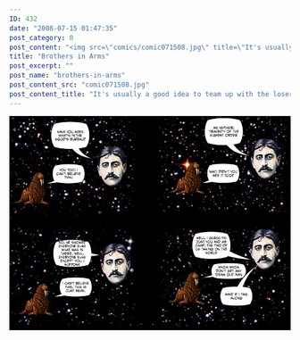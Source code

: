```yaml
---
ID: 432
date: "2008-07-15 01:47:35"
post_category: 0
post_content: "<img src=\"comics/comic071508.jpg\" title=\"It's usually a good idea to team up with the loser\" />"
title: "Brothers in Arms"
post_excerpt: ""
post_name: "brothers-in-arms"
post_content_src: "comic071508.jpg"
post_content_title: "It's usually a good idea to team up with the loser"
---
```



[![It's usually a good idea to team up with the loser](/comics-hi-res/comic071508.jpg)](/comics-hi-res/comic071508.jpg "It's usually a good idea to team up with the loser")
